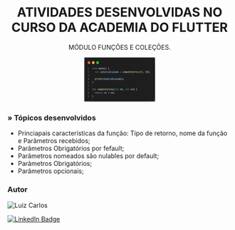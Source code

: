 <h1 align="center">ATIVIDADES DESENVOLVIDAS NO CURSO DA ACADEMIA DO FLUTTER</h1>

<p align="center"> MÓDULO FUNÇÕES E COLEÇÕES.</p>

<p align="center">
<img width="160" height="100" src="assets/images/funcoes.png"/>


</p>


### » Tópicos desenvolvidos

- Princiapais características da função: Tipo de retorno, nome da função e Parâmetros recebidos;
- Parâmetros Obrigatórios por fefault;
- Parâmetros nomeados são nulables por default;
- Parâmetros Obrigatórios;
- Parâmetros opcionais;



### Autor

<img alt="Luiz Carlos" title="Luiz Carlos" src="https://avatars.githubusercontent.com/u/29442285?s=96&v=4" height="100" width="100" />

[![LinkedIn Badge](https://img.shields.io/badge/-LUIZ_CARLOS-blue?style=flat-square&logo=Linkedin&logoColor=white&link=https://www.linkedin.com/in/luizzlcs/)](https://www.linkedin.com/in/luizzlcs/)
